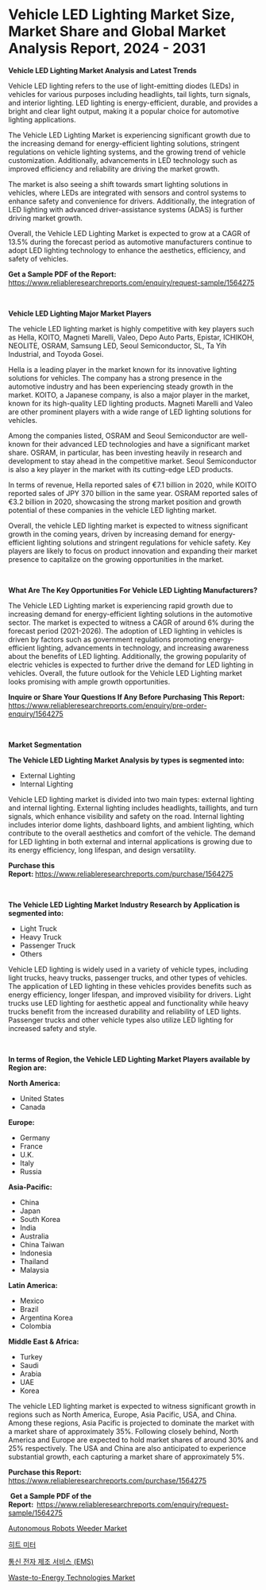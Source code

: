 <p><h1>Vehicle LED Lighting Market Size, Market Share and Global Market Analysis Report, 2024 - 2031</h1></p><p><strong>Vehicle LED Lighting Market Analysis and Latest Trends</strong></p>
<p><p>Vehicle LED lighting refers to the use of light-emitting diodes (LEDs) in vehicles for various purposes including headlights, tail lights, turn signals, and interior lighting. LED lighting is energy-efficient, durable, and provides a bright and clear light output, making it a popular choice for automotive lighting applications.</p><p>The Vehicle LED Lighting Market is experiencing significant growth due to the increasing demand for energy-efficient lighting solutions, stringent regulations on vehicle lighting systems, and the growing trend of vehicle customization. Additionally, advancements in LED technology such as improved efficiency and reliability are driving the market growth.</p><p>The market is also seeing a shift towards smart lighting solutions in vehicles, where LEDs are integrated with sensors and control systems to enhance safety and convenience for drivers. Additionally, the integration of LED lighting with advanced driver-assistance systems (ADAS) is further driving market growth.</p><p>Overall, the Vehicle LED Lighting Market is expected to grow at a CAGR of 13.5% during the forecast period as automotive manufacturers continue to adopt LED lighting technology to enhance the aesthetics, efficiency, and safety of vehicles.</p></p>
<p><strong>Get a Sample PDF of the Report:&nbsp;</strong> <a href="https://www.reliableresearchreports.com/enquiry/request-sample/1564275">https://www.reliableresearchreports.com/enquiry/request-sample/1564275</a></p>
<p>&nbsp;</p>
<p><strong>Vehicle LED Lighting Major Market Players</strong></p>
<p><p>The vehicle LED lighting market is highly competitive with key players such as Hella, KOITO, Magneti Marelli, Valeo, Depo Auto Parts, Epistar, ICHIKOH, NEOLITE, OSRAM, Samsung LED, Seoul Semiconductor, SL, Ta Yih Industrial, and Toyoda Gosei. </p><p>Hella is a leading player in the market known for its innovative lighting solutions for vehicles. The company has a strong presence in the automotive industry and has been experiencing steady growth in the market. KOITO, a Japanese company, is also a major player in the market, known for its high-quality LED lighting products. Magneti Marelli and Valeo are other prominent players with a wide range of LED lighting solutions for vehicles.</p><p>Among the companies listed, OSRAM and Seoul Semiconductor are well-known for their advanced LED technologies and have a significant market share. OSRAM, in particular, has been investing heavily in research and development to stay ahead in the competitive market. Seoul Semiconductor is also a key player in the market with its cutting-edge LED products.</p><p>In terms of revenue, Hella reported sales of €7.1 billion in 2020, while KOITO reported sales of JPY 370 billion in the same year. OSRAM reported sales of €3.2 billion in 2020, showcasing the strong market position and growth potential of these companies in the vehicle LED lighting market.</p><p>Overall, the vehicle LED lighting market is expected to witness significant growth in the coming years, driven by increasing demand for energy-efficient lighting solutions and stringent regulations for vehicle safety. Key players are likely to focus on product innovation and expanding their market presence to capitalize on the growing opportunities in the market.</p></p>
<p>&nbsp;</p>
<p><strong>What Are The Key Opportunities For Vehicle LED Lighting Manufacturers?</strong></p>
<p><p>The Vehicle LED Lighting market is experiencing rapid growth due to increasing demand for energy-efficient lighting solutions in the automotive sector. The market is expected to witness a CAGR of around 6% during the forecast period (2021-2026). The adoption of LED lighting in vehicles is driven by factors such as government regulations promoting energy-efficient lighting, advancements in technology, and increasing awareness about the benefits of LED lighting. Additionally, the growing popularity of electric vehicles is expected to further drive the demand for LED lighting in vehicles. Overall, the future outlook for the Vehicle LED Lighting market looks promising with ample growth opportunities.</p></p>
<p><strong>Inquire or Share Your Questions If Any Before Purchasing This Report:</strong> <a href="https://www.reliableresearchreports.com/enquiry/pre-order-enquiry/1564275">https://www.reliableresearchreports.com/enquiry/pre-order-enquiry/1564275</a></p>
<p>&nbsp;</p>
<p><strong>Market Segmentation</strong></p>
<p><strong>The Vehicle LED Lighting Market Analysis by types is segmented into:</strong></p>
<p><ul><li>External Lighting</li><li>Internal Lighting</li></ul></p>
<p><p>Vehicle LED lighting market is divided into two main types: external lighting and internal lighting. External lighting includes headlights, taillights, and turn signals, which enhance visibility and safety on the road. Internal lighting includes interior dome lights, dashboard lights, and ambient lighting, which contribute to the overall aesthetics and comfort of the vehicle. The demand for LED lighting in both external and internal applications is growing due to its energy efficiency, long lifespan, and design versatility.</p></p>
<p><strong>Purchase this Report:&nbsp;</strong><a href="https://www.reliableresearchreports.com/purchase/1564275">https://www.reliableresearchreports.com/purchase/1564275</a></p>
<p>&nbsp;</p>
<p><strong>The Vehicle LED Lighting Market Industry Research by Application is segmented into:</strong></p>
<p><ul><li>Light Truck</li><li>Heavy Truck</li><li>Passenger Truck</li><li>Others</li></ul></p>
<p><p>Vehicle LED lighting is widely used in a variety of vehicle types, including light trucks, heavy trucks, passenger trucks, and other types of vehicles. The application of LED lighting in these vehicles provides benefits such as energy efficiency, longer lifespan, and improved visibility for drivers. Light trucks use LED lighting for aesthetic appeal and functionality while heavy trucks benefit from the increased durability and reliability of LED lights. Passenger trucks and other vehicle types also utilize LED lighting for increased safety and style.</p></p>
<p>&nbsp;</p>
<p><strong>In terms of Region, the Vehicle LED Lighting Market Players available by Region are:</strong></p>
<p>
    <p> <strong> North America: </strong>
        <ul>
            <li>United States</li>
            <li>Canada</li>
        </ul>
        </p> 
    <p> <strong> Europe: </strong>
        <ul>
            <li>Germany</li>
            <li>France</li>
            <li>U.K.</li>
            <li>Italy</li>
            <li>Russia</li>
        </ul>
        </p> 
    <p> <strong> Asia-Pacific: </strong>
        <ul>
            <li>China</li>
            <li>Japan</li>
            <li>South Korea</li>
            <li>India</li>
            <li>Australia</li>
            <li>China Taiwan</li>
            <li>Indonesia</li>
            <li>Thailand</li>
            <li>Malaysia</li>
        </ul>
        </p> 
    <p> <strong> Latin America: </strong>
        <ul>
            <li>Mexico</li>
            <li>Brazil</li>
            <li>Argentina Korea</li>
            <li>Colombia</li>
        </ul>
        </p> 
    <p> <strong> Middle East & Africa: </strong>
        <ul>
            <li>Turkey</li>
            <li>Saudi</li>
            <li>Arabia</li>
            <li>UAE</li>
            <li>Korea</li>
        </ul>
    </p>
    </p>
<p><p>The vehicle LED lighting market is expected to witness significant growth in regions such as North America, Europe, Asia Pacific, USA, and China. Among these regions, Asia Pacific is projected to dominate the market with a market share of approximately 35%. Following closely behind, North America and Europe are expected to hold market shares of around 30% and 25% respectively. The USA and China are also anticipated to experience substantial growth, each capturing a market share of approximately 5%.</p></p>
<p><strong>Purchase this Report: </strong><a href="https://www.reliableresearchreports.com/purchase/1564275">https://www.reliableresearchreports.com/purchase/1564275</a></p>
<p>&nbsp;<strong>Get a Sample PDF of the Report:&nbsp;&nbsp;</strong><a href="https://www.reliableresearchreports.com/enquiry/request-sample/1564275">https://www.reliableresearchreports.com/enquiry/request-sample/1564275</a></p>
<p><strong></strong></p>
<p><p><a href="https://natural-crush-b99.notion.site/Autonomous-Robots-Weeder-Market-Dynamics-2024-2031-Also-about-Its-Market-Trends-Projections-and-O-5827ff3279df4c11acaeb241a35c8016">Autonomous Robots Weeder Market</a></p><p><a href="https://medium.com/@donovanvioliy49qi80cb1qtv/%EC%97%B4%EB%9F%89%EA%B3%84-%EC%8B%9C%EC%9E%A5-%EA%B2%BD%EC%9F%81-%EB%B6%84%EC%84%9D-%EC%8B%9C%EC%9E%A5-%EB%8F%99%ED%96%A5-%EB%B0%8F-2031%EB%85%84%EA%B9%8C%EC%A7%80%EC%9D%98-%EC%98%88%EC%B8%A1-bcc76280c586">히트 미터</a></p><p><a href="https://medium.com/@donovanvioliy49qi80cb1qtv/%ED%86%B5%EC%8B%A0-%EC%A0%84%EC%9E%90-%EC%A0%9C%EC%A1%B0-%EC%84%9C%EB%B9%84%EC%8A%A4-ems-%EC%8B%9C%EC%9E%A5-%EC%A0%84%EB%A7%9D-%EC%82%B0%EC%97%85-%EA%B0%9C%EC%9A%94-%EB%B0%8F-%EC%98%88%EC%B8%A1-2024%EB%85%84%EB%B6%80%ED%84%B0-2031%EB%85%84%EA%B9%8C%EC%A7%80-c37a7fc5435e">통신 전자 제조 서비스 (EMS)</a></p><p><a href="https://view.publitas.com/reportprime-1/waste-to-energy-technologies-market-insights-market-players-and-forecast-till-2030/">Waste-to-Energy Technologies Market</a></p></p>